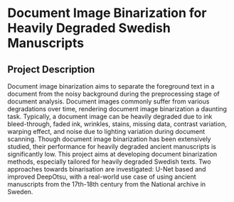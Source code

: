 # Document Image Binarization for Heavily Degraded Swedish Manuscripts

## Project Description
Document image binarization aims to separate the foreground text in a document from the noisy background during the preprocessing stage of document analysis. Document images commonly suffer from various degradations over time, rendering document image binarization a daunting task. Typically, a document image can be heavily degraded due to ink bleed-through, faded ink, wrinkles, stains, missing data, contrast variation, warping effect, and noise due to lighting variation during document scanning. Though document image binarization has been extensively studied, their performance for heavily degraded ancient manuscripts is significantly low. This project aims at developing document binarization methods, especially tailored for heavily degraded Swedish texts. Two approaches towards binarisation are investigated: U-Net based and improved DeepOtsu, with a real-world use case of using ancient manuscripts from the 17th-18th century from the National archive in Sweden.
